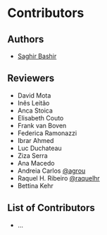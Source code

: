 Contributors
============

## Authors
- [Saghir Bashir](https://github.com/saghirb)

## Reviewers

- David Mota
- Inês Leitão 
- Anca Stoica
- Elisabeth Couto
- Frank van Boven
- Federica Ramonazzi
- Ibrar Ahmed
- Luc Duchateau
- Ziza Serra
- Ana Macedo
- Andreia Carlos [@agrou](https://github.com/agrou)
- Raquel H. Ribeiro [@raquelhr](https://github.com/raquelhr)
- Bettina Kehr

## List of Contributors
- ...

